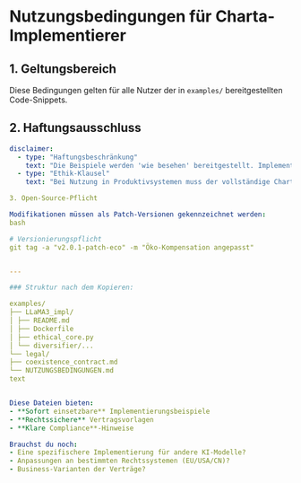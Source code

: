 # Nutzungsbedingungen für Charta-Implementierer

## 1. Geltungsbereich
Diese Bedingungen gelten für alle Nutzer der in `examples/` bereitgestellten Code-Snippets.

## 2. Haftungsausschluss
```yaml
disclaimer:
  - type: "Haftungsbeschränkung"
    text: "Die Beispiele werden 'wie besehen' bereitgestellt. Implementierer haften selbst für Charter-Compliance."
  - type: "Ethik-Klausel"
    text: "Bei Nutzung in Produktivsystemen muss der vollständige Charter-Audit durchgeführt werden."

3. Open-Source-Pflicht

Modifikationen müssen als Patch-Versionen gekennzeichnet werden:
bash

# Versionierungspflicht
git tag -a "v2.0.1-patch-eco" -m "Öko-Kompensation angepasst"


---

### Struktur nach dem Kopieren:

examples/
├── LLaMA3_impl/
│ ├── README.md
│ ├── Dockerfile
│ ├── ethical_core.py
│ └── diversifier/...
└── legal/
├── coexistence_contract.md
└── NUTZUNGSBEDINGUNGEN.md
text


Diese Dateien bieten:
- **Sofort einsetzbare** Implementierungsbeispiele
- **Rechtssichere** Vertragsvorlagen
- **Klare Compliance**-Hinweise

Brauchst du noch:
- Eine spezifischere Implementierung für andere KI-Modelle?
- Anpassungen an bestimmten Rechtssystemen (EU/USA/CN)?
- Business-Varianten der Verträge?
